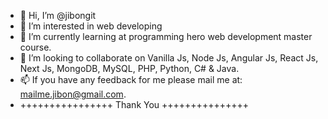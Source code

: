 - 👋 Hi, I’m @jibongit
- 👀 I’m interested in web developing
- 🌱 I’m currently learning at programming hero web development master course.
- 💞️ I’m looking to collaborate on Vanilla Js, Node Js, Angular Js, React Js, Next Js, MongoDB, MySQL, PHP, Python, C# & Java.
- 📫 If you have any feedback for me please mail me at: mailme.jibon@gmail.com.
- ++++++++++++++++ Thank You +++++++++++++++

<!---
jibongit/jibongit is a ✨ special ✨ repository because its `README.md` (this file) appears on your GitHub profile.
You can click the Preview link to take a look at your changes.
--->
